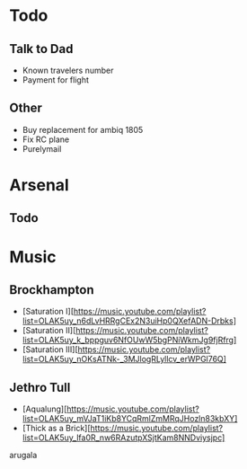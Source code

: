 # Todo
## Talk to Dad
  - Known travelers number
  - Payment for flight
## Other
  - Buy replacement for ambiq 1805
  - Fix RC plane
  - Purelymail

# Arsenal
## Todo

# Music
## Brockhampton
  - [Saturation I][https://music.youtube.com/playlist?list=OLAK5uy_n6dLvHRRgCEx2N3uiHp0QXefADN-Drbks]
  - [Saturation II][https://music.youtube.com/playlist?list=OLAK5uy_k_bppguv6NfOUwW5bgPNiWkmJg9fjRfrg]
  - [Saturation III][https://music.youtube.com/playlist?list=OLAK5uy_nOKsATNk-_3MJlogRLyllcv_erWPGl76Q]
## Jethro Tull
  - [Aqualung][https://music.youtube.com/playlist?list=OLAK5uy_mVJaT1iKb8YCqRmlZmMRqJHozln83kbXY]
  - [Thick as a Brick][https://music.youtube.com/playlist?list=OLAK5uy_lfa0R_nw6RAzutpXSjtKam8NNDviysjpc]


arugala
